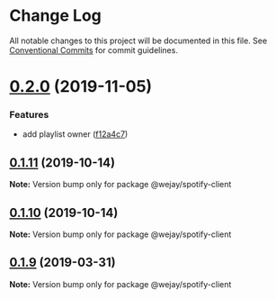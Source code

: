 # Change Log

All notable changes to this project will be documented in this file.
See [Conventional Commits](https://conventionalcommits.org) for commit guidelines.

# [0.2.0](https://github.com/Iteam1337/wejay-utils/compare/@wejay/spotify-client@0.1.11...@wejay/spotify-client@0.2.0) (2019-11-05)


### Features

* add playlist owner ([f12a4c7](https://github.com/Iteam1337/wejay-utils/commit/f12a4c7))





## [0.1.11](https://github.com/Iteam1337/wejay-utils/compare/@wejay/spotify-client@0.1.10...@wejay/spotify-client@0.1.11) (2019-10-14)

**Note:** Version bump only for package @wejay/spotify-client





## [0.1.10](https://github.com/Iteam1337/wejay-utils/compare/@wejay/spotify-client@0.1.9...@wejay/spotify-client@0.1.10) (2019-10-14)

**Note:** Version bump only for package @wejay/spotify-client





## [0.1.9](https://github.com/Iteam1337/wejay-utils/compare/@wejay/spotify-client@0.1.8...@wejay/spotify-client@0.1.9) (2019-03-31)

**Note:** Version bump only for package @wejay/spotify-client
